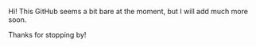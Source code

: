 Hi! This GitHub seems a bit bare at the moment, but I will add much more soon.

Thanks for stopping by!
